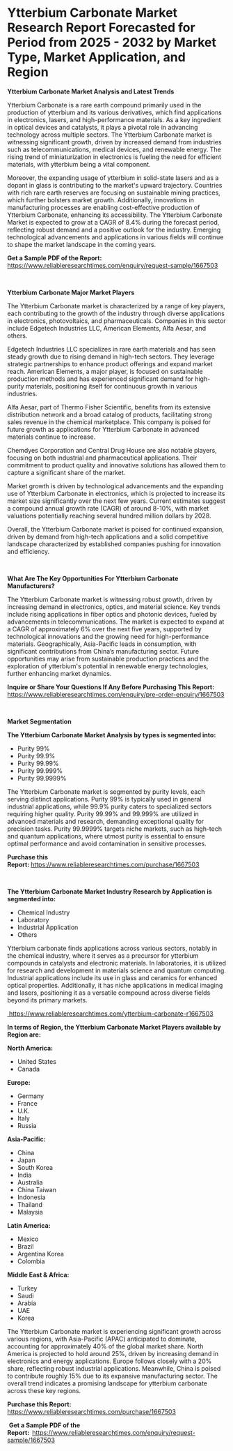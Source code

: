<p><h1>Ytterbium Carbonate Market Research Report Forecasted for Period from 2025 -  2032 by Market Type, Market Application, and Region</h1></p><p><strong>Ytterbium Carbonate Market Analysis and Latest Trends</strong></p>
<p><p>Ytterbium Carbonate is a rare earth compound primarily used in the production of ytterbium and its various derivatives, which find applications in electronics, lasers, and high-performance materials. As a key ingredient in optical devices and catalysts, it plays a pivotal role in advancing technology across multiple sectors. The Ytterbium Carbonate market is witnessing significant growth, driven by increased demand from industries such as telecommunications, medical devices, and renewable energy. The rising trend of miniaturization in electronics is fueling the need for efficient materials, with ytterbium being a vital component.</p><p>Moreover, the expanding usage of ytterbium in solid-state lasers and as a dopant in glass is contributing to the market's upward trajectory. Countries with rich rare earth reserves are focusing on sustainable mining practices, which further bolsters market growth. Additionally, innovations in manufacturing processes are enabling cost-effective production of Ytterbium Carbonate, enhancing its accessibility. The Ytterbium Carbonate Market is expected to grow at a CAGR of 8.4% during the forecast period, reflecting robust demand and a positive outlook for the industry. Emerging technological advancements and applications in various fields will continue to shape the market landscape in the coming years.</p></p>
<p><strong>Get a Sample PDF of the Report:&nbsp;</strong> <a href="https://www.reliableresearchtimes.com/enquiry/request-sample/1667503?utm_campaign=3650&utm_medium=2&utm_source=Github&utm_content=ia&utm_term=18042025&utm_id=ytterbium-carbonate">https://www.reliableresearchtimes.com/enquiry/request-sample/1667503</a></p>
<p>&nbsp;</p>
<p><strong>Ytterbium Carbonate Major Market Players</strong></p>
<p><p>The Ytterbium Carbonate market is characterized by a range of key players, each contributing to the growth of the industry through diverse applications in electronics, photovoltaics, and pharmaceuticals. Companies in this sector include Edgetech Industries LLC, American Elements, Alfa Aesar, and others.</p><p>Edgetech Industries LLC specializes in rare earth materials and has seen steady growth due to rising demand in high-tech sectors. They leverage strategic partnerships to enhance product offerings and expand market reach. American Elements, a major player, is focused on sustainable production methods and has experienced significant demand for high-purity materials, positioning itself for continuous growth in various industries.</p><p>Alfa Aesar, part of Thermo Fisher Scientific, benefits from its extensive distribution network and a broad catalog of products, facilitating strong sales revenue in the chemical marketplace. This company is poised for future growth as applications for Ytterbium Carbonate in advanced materials continue to increase.</p><p>Chemdyes Corporation and Central Drug House are also notable players, focusing on both industrial and pharmaceutical applications. Their commitment to product quality and innovative solutions has allowed them to capture a significant share of the market. </p><p>Market growth is driven by technological advancements and the expanding use of Ytterbium Carbonate in electronics, which is projected to increase its market size significantly over the next few years. Current estimates suggest a compound annual growth rate (CAGR) of around 8-10%, with market valuations potentially reaching several hundred million dollars by 2028.</p><p>Overall, the Ytterbium Carbonate market is poised for continued expansion, driven by demand from high-tech applications and a solid competitive landscape characterized by established companies pushing for innovation and efficiency.</p></p>
<p>&nbsp;</p>
<p><strong>What Are The Key Opportunities For Ytterbium Carbonate Manufacturers?</strong></p>
<p><p>The Ytterbium Carbonate market is witnessing robust growth, driven by increasing demand in electronics, optics, and material science. Key trends include rising applications in fiber optics and photonic devices, fueled by advancements in telecommunications. The market is expected to expand at a CAGR of approximately 6% over the next five years, supported by technological innovations and the growing need for high-performance materials. Geographically, Asia-Pacific leads in consumption, with significant contributions from China’s manufacturing sector. Future opportunities may arise from sustainable production practices and the exploration of ytterbium's potential in renewable energy technologies, further enhancing market dynamics.</p></p>
<p><strong>Inquire or Share Your Questions If Any Before Purchasing This Report:</strong> <a href="https://www.reliableresearchtimes.com/enquiry/pre-order-enquiry/1667503?utm_campaign=3650&utm_medium=2&utm_source=Github&utm_content=ia&utm_term=18042025&utm_id=ytterbium-carbonate">https://www.reliableresearchtimes.com/enquiry/pre-order-enquiry/1667503</a></p>
<p>&nbsp;</p>
<p><strong>Market Segmentation</strong></p>
<p><strong>The Ytterbium Carbonate Market Analysis by types is segmented into:</strong></p>
<p><ul><li>Purity 99%</li><li>Purity 99.9%</li><li>Purity 99.99%</li><li>Purity 99.999%</li><li>Purity 99.9999%</li></ul></p>
<p><p>The Ytterbium Carbonate market is segmented by purity levels, each serving distinct applications. Purity 99% is typically used in general industrial applications, while 99.9% purity caters to specialized sectors requiring higher quality. Purity 99.99% and 99.999% are utilized in advanced materials and research, demanding exceptional quality for precision tasks. Purity 99.9999% targets niche markets, such as high-tech and quantum applications, where utmost purity is essential to ensure optimal performance and avoid contamination in sensitive processes.</p></p>
<p><strong>Purchase this Report:&nbsp;</strong><a href="https://www.reliableresearchtimes.com/purchase/1667503?utm_campaign=3650&utm_medium=2&utm_source=Github&utm_content=ia&utm_term=18042025&utm_id=ytterbium-carbonate">https://www.reliableresearchtimes.com/purchase/1667503</a></p>
<p>&nbsp;</p>
<p><strong>The Ytterbium Carbonate Market Industry Research by Application is segmented into:</strong></p>
<p><ul><li>Chemical Industry</li><li>Laboratory</li><li>Industrial Application</li><li>Others</li></ul></p>
<p><p>Ytterbium carbonate finds applications across various sectors, notably in the chemical industry, where it serves as a precursor for ytterbium compounds in catalysts and electronic materials. In laboratories, it is utilized for research and development in materials science and quantum computing. Industrial applications include its use in glass and ceramics for enhanced optical properties. Additionally, it has niche applications in medical imaging and lasers, positioning it as a versatile compound across diverse fields beyond its primary markets.</p></p>
<p><a href="https://www.reliableresearchtimes.com/ytterbium-carbonate-r1667503?utm_campaign=3650&utm_medium=2&utm_source=Github&utm_content=ia&utm_term=18042025&utm_id=ytterbium-carbonate">&nbsp;https://www.reliableresearchtimes.com/ytterbium-carbonate-r1667503</a></p>
<p><strong>In terms of Region, the Ytterbium Carbonate Market Players available by Region are:</strong></p>
<p>
    <p> <strong> North America: </strong>
        <ul>
            <li>United States</li>
            <li>Canada</li>
        </ul>
        </p> 
    <p> <strong> Europe: </strong>
        <ul>
            <li>Germany</li>
            <li>France</li>
            <li>U.K.</li>
            <li>Italy</li>
            <li>Russia</li>
        </ul>
        </p> 
    <p> <strong> Asia-Pacific: </strong>
        <ul>
            <li>China</li>
            <li>Japan</li>
            <li>South Korea</li>
            <li>India</li>
            <li>Australia</li>
            <li>China Taiwan</li>
            <li>Indonesia</li>
            <li>Thailand</li>
            <li>Malaysia</li>
        </ul>
        </p> 
    <p> <strong> Latin America: </strong>
        <ul>
            <li>Mexico</li>
            <li>Brazil</li>
            <li>Argentina Korea</li>
            <li>Colombia</li>
        </ul>
        </p> 
    <p> <strong> Middle East & Africa: </strong>
        <ul>
            <li>Turkey</li>
            <li>Saudi</li>
            <li>Arabia</li>
            <li>UAE</li>
            <li>Korea</li>
        </ul>
    </p>
    </p>
<p><p>The Ytterbium Carbonate market is experiencing significant growth across various regions, with Asia-Pacific (APAC) anticipated to dominate, accounting for approximately 40% of the global market share. North America is projected to hold around 25%, driven by increasing demand in electronics and energy applications. Europe follows closely with a 20% share, reflecting robust industrial applications. Meanwhile, China is poised to contribute roughly 15% due to its expansive manufacturing sector. The overall trend indicates a promising landscape for ytterbium carbonate across these key regions.</p></p>
<p><strong>Purchase this Report: </strong><a href="https://www.reliableresearchtimes.com/purchase/1667503?utm_campaign=3650&utm_medium=2&utm_source=Github&utm_content=ia&utm_term=18042025&utm_id=ytterbium-carbonate">https://www.reliableresearchtimes.com/purchase/1667503</a></p>
<p>&nbsp;<strong>Get a Sample PDF of the Report:&nbsp;&nbsp;</strong><a href="https://www.reliableresearchtimes.com/enquiry/request-sample/1667503?utm_campaign=3650&utm_medium=2&utm_source=Github&utm_content=ia&utm_term=18042025&utm_id=ytterbium-carbonate">https://www.reliableresearchtimes.com/enquiry/request-sample/1667503</a></p>
<p><strong></strong></p>
<p><p></p><p></p><p></p></p>